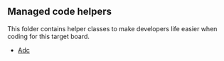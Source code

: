## Managed code helpers

This folder contains helper classes to make developers life easier when coding for this target board.

* [Adc](ST_NUCLEO64_F411RE_NF.Adc.cs)
